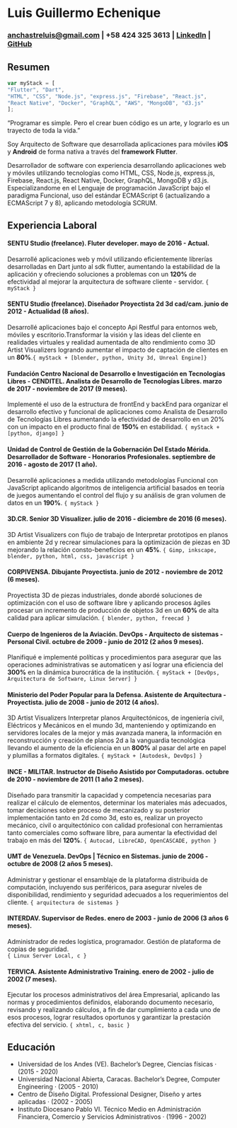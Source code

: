 # Luis Guillermo Echenique
### anchastreluis@gmail.com | +58 424 325 3613 | [LinkedIn][1] | [GitHub][2]
## Resumen
```javascript
var myStack = [
"Flutter", "Dart",
"HTML", "CSS", "Node.js", "express.js", "Firebase", "React.js",
"React Native", "Docker", "GraphQL", "AWS", "MongoDB", "d3.js"
];
```
“Programar es simple. Pero el crear buen código es un arte, y lograrlo es un trayecto de toda la vida.”

Soy Arquitecto de Software que desarrollada aplicaciones para móviles **iOS** y **Android** de forma nativa a través del **framework Flutter**.

Desarrollador de software con experiencia desarrollando aplicaciones web y móviles utilizando tecnologías como HTML, CSS, Node.js, express.js, Firebase, React.js, React Native, Docker, GraphQL, MongoDB y d3.js. Especializandome en el Lenguaje de programación JavaScript bajo el paradigma Funcional,  uso del estándar ECMAScript 6 (actualizando a ECMAScript 7 y 8), aplicando metodología SCRUM.
## Experiencia Laboral
#### SENTU Studio (freelance). Fluter developer. mayo de 2016 - Actual.
 Desarrollé aplicaciones web y móvil utilizando eficientemente librerías desarrolladas en Dart junto al sdk flutter, aumentando la estabilidad de la aplicación y ofreciendo soluciones a problemas con un **120%** de efectividad al mejorar la arquitectura de software cliente - servidor. `{ myStack }`
#### SENTU Studio (freelance). Diseñador Proyectista 2d 3d cad/cam. junio de 2012 - Actualidad (8 años).
Desarrollé aplicaciones bajo el concepto Api Restful para entornos web, móviles y escritorio.Transformar la visión y las ideas del cliente en realidades virtuales y realidad aumentada de alto rendimiento como 3D Artist Visualizers logrando aumentar el impacto de captación de clientes en un **80%**.`{ myStack + [blender, python, Unity 3d, Unreal Engine]}`
#### Fundación Centro Nacional de Desarrollo e Investigación en Tecnologías Libres - CENDITEL. Analista de Desarrollo de Tecnologías Libres. marzo de 2017 - noviembre de 2017 (9 meses).
Implementé el uso de la estructura de frontEnd y backEnd para organizar el desarrollo efectivo y funcional de aplicaciones como Analista de Desarrollo de Tecnologías Libres aumentando la efectividad de desarrollo en un 20% con un impacto en el producto final de **150%** en estabilidad. `{ myStack + [python, django] }`
#### Unidad de Control de Gestión de la Gobernación Del Estado Mérida. Desarrollador de Software - Honorarios Profesionales. septiembre de 2016 - agosto de 2017 (1 año).
Desarrollé aplicaciones a medida utilizando metodologías Funcional con JavaScript aplicando algoritmos de inteligencia artificial basados en teoría de juegos aumentando el control del flujo y su análisis de gran volumen de datos en un **190%**. `{ myStack }`
#### 3D.CR. Senior 3D Visualizer. julio de 2016 - diciembre de 2016 (6 meses).
3D Artist Visualizers con flujo de trabajo de Interpretar prototipos en planos en ambiente 2d y recrear simulaciones para la optimización de piezas en 3D mejorando la relación consto-beneficios en un **45%**. `{ Gimp, inkscape, blender, python, html, css, javascript }`
#### CORPIVENSA. Dibujante Proyectista. junio de 2012 - noviembre de 2012 (6 meses).
Proyectista 3D de piezas industriales, donde abordé soluciones de optimización con el uso de software libre y aplicando procesos ágiles procesar un incremento de producción de objetos 3d en un **60%** de alta calidad para aplicar simulación. `{ blender, python, freecad }`
#### Cuerpo de Ingenieros de la Aviación. DevOps - Arquitecto de sistemas - Personal Civil. octubre de 2009 - junio de 2012 (2 años 9 meses).
Planifiqué e implementé  políticas y procedimientos para asegurar que las operaciones administrativas se automaticen y así lograr una eficiencia del **300%** en la dinámica burocrática de la institución. `{ myStack + [DevOps, Arquitectura de Software, Linux Server] }`
#### Ministerio del Poder Popular para la Defensa. Asistente de Arquitectura - Proyectista. julio de 2008 - junio de 2012 (4 años).
3D Artist Visualizers Interpretar planos Arquitectónicos, de ingeniería civil, Eléctricos y Mecánicos en el mundo 3d, manteniendo y optimizando en servidores locales de la mejor y más avanzada manera, la información en reconstrucción y creación de planos 2d a la vanguardia tecnológica llevando el aumento de la eficiencia en un **800%** al pasar del arte en papel y plumillas a formatos digitales. `{ myStack + [Autodesk, DevOps] }`
#### INCE - MILITAR. Instructor de Diseño Asistido por Computadoras. octubre de 2010 - noviembre de 2011 (1 año 2 meses).
Diseñado para transmitir la capacidad y competencia necesarias para realizar el cálculo de elementos, determinar los materiales más adecuados, tomar decisiones sobre proceso de mecanizado y su posterior implementación tanto en 2d como 3d, esto es, realizar un proyecto mecánico, civil o arquitectónico con calidad profesional con herramientas tanto comerciales como software libre, para aumentar la efectividad del trabajo en más del **120%**. `{ Autocad, LibreCAD, OpenCASCADE, python }`
#### UMT de Venezuela. DevOps | Técnico en Sistemas. junio de 2006 - octubre de 2008 (2 años 5 meses).
Administrar y gestionar el ensamblaje de la plataforma distribuida de computación, incluyendo sus periféricos, para asegurar niveles de disponibilidad, rendimiento y seguridad adecuados a los requerimientos del cliente. `{ arquitectura de sistemas }`
#### INTERDAV. Supervisor de Redes. enero de 2003 - junio de 2006 (3 años 6 meses).
Administrador de redes logística, programador. Gestión de plataforma de copias de seguridad.   
`{ Linux Server Local, c }`
#### TERVICA. Asistente Administrativo Training. enero de 2002 - julio de 2002 (7 meses).
Ejecutar los procesos administrativos del área Empresarial, aplicando las normas y procedimientos definidos, elaborando documento necesario, revisando y realizando cálculos, a fin de dar cumplimiento a cada uno de esos procesos, lograr resultados oportunos y garantizar la prestación efectiva del servicio. `{ xhtml, c, basic }`
## Educación
* Universidad de los Andes (VE). Bachelor’s Degree, Ciencias físicas · (2015 - 2020)
* Universidad Nacional Abierta, Caracas. Bachelor’s Degree, Computer Engineering · (2005 - 2010)
* Centro de Diseño Digital. Professional Designer, Diseño y artes aplicadas · (2002 - 2005)
* Instituto Diocesano Pablo VI. Técnico Medio en Administración Financiera, Comercio y Servicios Administrativos · (1996 - 2002)

[1]: https://www.linkedin.com/in/echeniqueluis/
[2]: https://github.com/elpensadorluis/